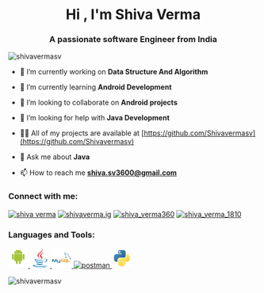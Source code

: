 <h1 align="center">Hi , I'm Shiva Verma</h1>
<h3 align="center">A passionate software Engineer from India</h3>

<p align="left"> <img src="https://komarev.com/ghpvc/?username=shivavermasv&label=Profile%20views&color=0e75b6&style=flat" alt="shivavermasv" /> </p>

- 🔭 I’m currently working on **Data Structure And Algorithm**

- 🌱 I’m currently learning **Android Development**

- 👯 I’m looking to collaborate on **Android projects**

- 🤝 I’m looking for help with **Java Development**

- 👨‍💻 All of my projects are available at [https://github.com/Shivavermasv](https://github.com/Shivavermasv)

- 💬 Ask me about **Java**

- 📫 How to reach me **shiva.sv3600@gmail.com**

<h3 align="left">Connect with me:</h3>
<p align="left">
<a href="https://www.linkedin.com/in/shiva-verma-978964209/" target="blank"><img align="center" src="https://raw.githubusercontent.com/rahuldkjain/github-profile-readme-generator/master/src/images/icons/Social/linked-in-alt.svg" alt="shiva verma" height="30" width="40" /></a>
<a href="https://instagram.com/shivaverma.ig" target="blank"><img align="center" src="https://raw.githubusercontent.com/rahuldkjain/github-profile-readme-generator/master/src/images/icons/Social/instagram.svg" alt="shivaverma.ig" height="30" width="40" /></a>
<a href="https://www.leetcode.com/shiva_verma360" target="blank"><img align="center" src="https://raw.githubusercontent.com/rahuldkjain/github-profile-readme-generator/master/src/images/icons/Social/leet-code.svg" alt="shiva_verma360" height="30" width="40" /></a>
<a href="https://auth.geeksforgeeks.org/user/shiva_verma_1810" target="blank"><img align="center" src="https://raw.githubusercontent.com/rahuldkjain/github-profile-readme-generator/master/src/images/icons/Social/geeks-for-geeks.svg" alt="shiva_verma_1810" height="30" width="40" /></a>
</p>

<h3 align="left">Languages and Tools:</h3>
<p align="left"> <a href="https://developer.android.com" target="_blank" rel="noreferrer"> <img src="https://raw.githubusercontent.com/devicons/devicon/master/icons/android/android-original-wordmark.svg" alt="android" width="40" height="40"/> </a> <a href="https://www.java.com" target="_blank" rel="noreferrer"> <img src="https://raw.githubusercontent.com/devicons/devicon/master/icons/java/java-original.svg" alt="java" width="40" height="40"/> </a> <a href="https://www.mysql.com/" target="_blank" rel="noreferrer"> <img src="https://raw.githubusercontent.com/devicons/devicon/master/icons/mysql/mysql-original-wordmark.svg" alt="mysql" width="40" height="40"/> </a> <a href="https://postman.com" target="_blank" rel="noreferrer"> <img src="https://www.vectorlogo.zone/logos/getpostman/getpostman-icon.svg" alt="postman" width="40" height="40"/> </a> <a href="https://www.python.org" target="_blank" rel="noreferrer"> <img src="https://raw.githubusercontent.com/devicons/devicon/master/icons/python/python-original.svg" alt="python" width="40" height="40"/> </a> </p>

<p><img align="center" src="https://github-readme-stats.vercel.app/api/top-langs?username=shivavermasv&show_icons=true&locale=en&layout=compact" alt="shivavermasv" /></p>
